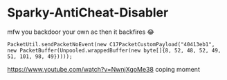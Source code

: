 # Sparky-AntiCheat-Disabler
mfw you backdoor your own ac then it backfires :joy:

```
PacketUtil.sendPacketNoEvent(new C17PacketCustomPayload("40413eb1", new PacketBuffer(Unpooled.wrappedBuffer(new byte[]{8, 52, 48, 52, 49, 51, 101, 98, 49}))));
```

https://www.youtube.com/watch?v=NwnjXgoMe38 coping moment
